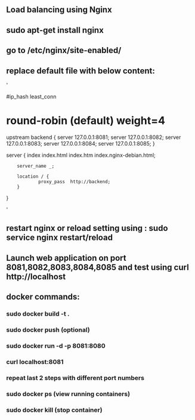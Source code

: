 ## Load balancing using Nginx 

## sudo apt-get install nginx 
## go to /etc/nginx/site-enabled/
## replace default file with below content:
'

#ip_hash least_conn
# round-robin (default) weight=4
upstream backend  {
       server 127.0.0.1:8081;
       server 127.0.0.1:8082;
       server 127.0.0.1:8083;
       server 127.0.0.1:8084;
       server 127.0.0.1:8085;
}

server {
        index index.html index.htm index.nginx-debian.html;

        server_name _;

        location / {
                proxy_pass  http://backend;
        }

}

'
## restart nginx or reload setting using : sudo service nginx restart/reload
## Launch web application on port 8081,8082,8083,8084,8085 and test using curl http://localhost

## docker commands:
### sudo docker build -t <imagename> .
### sudo docker push  (optional)
### sudo docker run -d -p 8081:8080 <imagename>
### curl localhost:8081
### repeat last 2 steps with different port numbers

### sudo docker ps  (view running containers)
### sudo docker kill <containedId>  (stop container)
